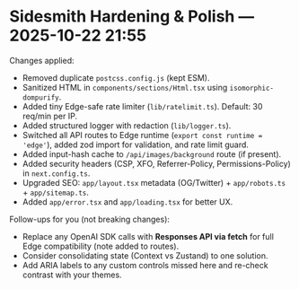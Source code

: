 # Sidesmith Hardening & Polish — 2025-10-22 21:55

Changes applied:
- Removed duplicate `postcss.config.js` (kept ESM).
- Sanitized HTML in `components/sections/Html.tsx` using `isomorphic-dompurify`.
- Added tiny Edge-safe rate limiter (`lib/ratelimit.ts`). Default: 30 req/min per IP.
- Added structured logger with redaction (`lib/logger.ts`).
- Switched all API routes to Edge runtime (`export const runtime = 'edge'`), added zod import for validation, and rate limit guard.
- Added input-hash cache to `/api/images/background` route (if present).
- Added security headers (CSP, XFO, Referrer-Policy, Permissions-Policy) in `next.config.ts`.
- Upgraded SEO: `app/layout.tsx` metadata (OG/Twitter) + `app/robots.ts` + `app/sitemap.ts`.
- Added `app/error.tsx` and `app/loading.tsx` for better UX.

Follow-ups for you (not breaking changes):
- Replace any OpenAI SDK calls with **Responses API via fetch** for full Edge compatibility (note added to routes).
- Consider consolidating state (Context vs Zustand) to one solution.
- Add ARIA labels to any custom controls missed here and re-check contrast with your themes.
